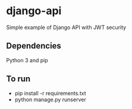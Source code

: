 # django-api

Simple example of Django API with JWT security

## Dependencies
Python 3 and pip

## To run

- pip install -r requirements.txt
- python manage.py runserver
